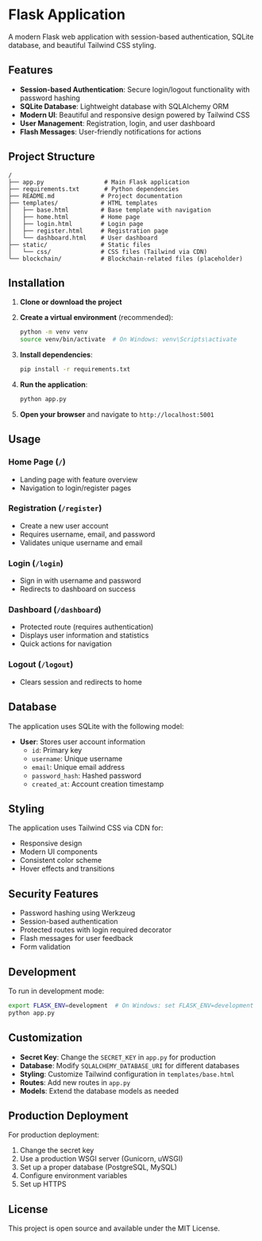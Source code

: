 # Flask Application

A modern Flask web application with session-based authentication, SQLite database, and beautiful Tailwind CSS styling.

## Features

- **Session-based Authentication**: Secure login/logout functionality with password hashing
- **SQLite Database**: Lightweight database with SQLAlchemy ORM
- **Modern UI**: Beautiful and responsive design powered by Tailwind CSS
- **User Management**: Registration, login, and user dashboard
- **Flash Messages**: User-friendly notifications for actions

## Project Structure

```
/
├── app.py                 # Main Flask application
├── requirements.txt       # Python dependencies
├── README.md             # Project documentation
├── templates/            # HTML templates
│   ├── base.html         # Base template with navigation
│   ├── home.html         # Home page
│   ├── login.html        # Login page
│   ├── register.html     # Registration page
│   └── dashboard.html    # User dashboard
├── static/               # Static files
│   └── css/              # CSS files (Tailwind via CDN)
└── blockchain/           # Blockchain-related files (placeholder)
```

## Installation

1. **Clone or download the project**

2. **Create a virtual environment** (recommended):
   ```bash
   python -m venv venv
   source venv/bin/activate  # On Windows: venv\Scripts\activate
   ```

3. **Install dependencies**:
   ```bash
   pip install -r requirements.txt
   ```

4. **Run the application**:
   ```bash
   python app.py
   ```

5. **Open your browser** and navigate to `http://localhost:5001`

## Usage

### Home Page (`/`)
- Landing page with feature overview
- Navigation to login/register pages

### Registration (`/register`)
- Create a new user account
- Requires username, email, and password
- Validates unique username and email

### Login (`/login`)
- Sign in with username and password
- Redirects to dashboard on success

### Dashboard (`/dashboard`)
- Protected route (requires authentication)
- Displays user information and statistics
- Quick actions for navigation

### Logout (`/logout`)
- Clears session and redirects to home

## Database

The application uses SQLite with the following model:

- **User**: Stores user account information
  - `id`: Primary key
  - `username`: Unique username
  - `email`: Unique email address
  - `password_hash`: Hashed password
  - `created_at`: Account creation timestamp

## Styling

The application uses Tailwind CSS via CDN for:
- Responsive design
- Modern UI components
- Consistent color scheme
- Hover effects and transitions

## Security Features

- Password hashing using Werkzeug
- Session-based authentication
- Protected routes with login required decorator
- Flash messages for user feedback
- Form validation

## Development

To run in development mode:
```bash
export FLASK_ENV=development  # On Windows: set FLASK_ENV=development
python app.py
```

## Customization

- **Secret Key**: Change the `SECRET_KEY` in `app.py` for production
- **Database**: Modify `SQLALCHEMY_DATABASE_URI` for different databases
- **Styling**: Customize Tailwind configuration in `templates/base.html`
- **Routes**: Add new routes in `app.py`
- **Models**: Extend the database models as needed

## Production Deployment

For production deployment:
1. Change the secret key
2. Use a production WSGI server (Gunicorn, uWSGI)
3. Set up a proper database (PostgreSQL, MySQL)
4. Configure environment variables
5. Set up HTTPS

## License

This project is open source and available under the MIT License.
